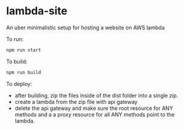 # lambda-site

An uber minimalistic setup for hosting a website on AWS lambda

To run:
```bash
npm run start
```

To build:
```bash
npm run build
```

To deploy:

* after building, zip the files inside of the dist folder into a single zip. 
* create a lambda from the zip file with api gateway
* delete the api gateway and make sure the root resource for ANY methods and a a proxy resource for all ANY methods point to the lambda.

